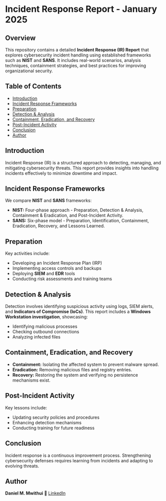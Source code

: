 # Incident Response Report - January 2025 

## Overview
This repository contains a detailed **Incident Response (IR) Report** that explores cybersecurity incident handling using established frameworks such as **NIST** and **SANS**. It includes real-world scenarios, analysis techniques, containment strategies, and best practices for improving organizational security.
 
## Table of Contents
- [Introduction](#introduction)  
- [Incident Response Frameworks](#incident-response-frameworks)  
- [Preparation](#preparation)
- [Detection & Analysis](#detection--analysis)
- [Containment, Eradication, and Recovery](#containment-eradication-and-recovery)  
- [Post-Incident Activity](#post-incident-activity)
- [Conclusion](#conclusion)
- [Author](#author)

## Introduction
Incident Response (IR) is a structured approach to detecting, managing, and mitigating cybersecurity threats. This report provides insights into handling incidents effectively to minimize downtime and impact.

## Incident Response Frameworks
We compare **NIST** and **SANS** frameworks:
- **NIST:** Four-phase approach - Preparation, Detection & Analysis, Containment & Eradication, and Post-Incident Activity.
- **SANS:** Six-phase model - Preparation, Identification, Containment, Eradication, Recovery, and Lessons Learned.

## Preparation
Key activities include:
- Developing an Incident Response Plan (IRP)
- Implementing access controls and backups
- Deploying **SIEM** and **EDR** tools
- Conducting risk assessments and training teams

## Detection & Analysis
Detection involves identifying suspicious activity using logs, SIEM alerts, and **Indicators of Compromise (IoCs)**. This report includes a **Windows Workstation investigation**, showcasing:
- Identifying malicious processes
- Checking outbound connections
- Analyzing infected files

## Containment, Eradication, and Recovery
- **Containment:** Isolating the affected system to prevent malware spread.
- **Eradication:** Removing malicious files and registry entries.
- **Recovery:** Restoring the system and verifying no persistence mechanisms exist.

## Post-Incident Activity
Key lessons include:
- Updating security policies and procedures
- Enhancing detection mechanisms
- Conducting training for future readiness

## Conclusion
Incident response is a continuous improvement process. Strengthening cybersecurity defenses requires learning from incidents and adapting to evolving threats.

## Author
**Daniel M. Mwithui**
📌 [LinkedIn](https://linkedin.com/in/daniel-mwendwa-mwithui)  

